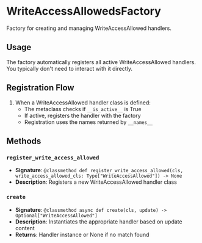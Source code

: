 # WriteAccessAllowedsFactory

Factory for creating and managing WriteAccessAllowed handlers.

## Usage

The factory automatically registers all active WriteAccessAllowed handlers. 
You typically don't need to interact with it directly.

## Registration Flow

1. When a WriteAccessAllowed handler class is defined:
   - The metaclass checks if `__is_active__` is True
   - If active, registers the handler with the factory
   - Registration uses the names returned by `__names__`

## Methods

### `register_write_access_allowed`
- **Signature**: `@classmethod def register_write_access_allowed(cls, write_access_allowed_cls: Type["WriteAccessAllowed"]) -> None`
- **Description**: Registers a new WriteAccessAllowed handler class

### `create`
- **Signature**: `@classmethod async def create(cls, update) -> Optional["WriteAccessAllowed"]`
- **Description**: Instantiates the appropriate handler based on update content
- **Returns**: Handler instance or None if no match found
